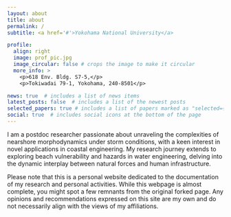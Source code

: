 ```yaml
---
layout: about
title: about
permalink: /
subtitle: <a href='#'>Yokohama National University</a>

profile:
  align: right
  image: prof_pic.jpg
  image_circular: false # crops the image to make it circular
  more_info: >
    <p>618 Env. Bldg. S7-5,</p>
    <p>Tokiwadai 79-1, Yokohama, 240-8501</p>

news: true  # includes a list of news items
latest_posts: false  # includes a list of the newest posts
selected_papers: true # includes a list of papers marked as "selected={true}"
social: true  # includes social icons at the bottom of the page
---
```


I am a postdoc researcher passionate about unraveling the complexities of nearshore morphodynamics under storm conditions, with a keen interest in novel applications in coastal engineering. My research journey extends to exploring beach vulnerability and hazards in water engineering, delving into the dynamic interplay between natural forces and human infrastructure.

Please note that this is a personal website dedicated to the documentation of my research and personal activities. While this webpage is almost complete, you might spot a few remnants from the original forked page.  Any opinions and recommendations expressed on this site are my own and do not necessarily align with the views of my affiliations. 
